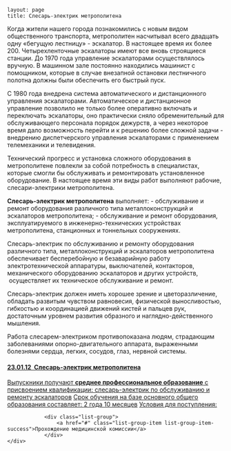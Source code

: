 ```
layout: page
title: Слесарь-электрик метрополитена
```

Когда жители нашего города познакомились с новым видом общественного транспорта, метрополитен насчитывал всего двадцать одну «бегущую лестницу» - эскалатор. В настоящее время их более 200. Четырехленточные эскалаторы имеют все вновь строящиеся станции. До 1970 года управление эскалаторами осуществлялось вручную. В машинном зале постоянно находились машинист с помощником, которые в случае внезапной остановки лестничного полотна должны были обеспечить его быстрый пуск.

С 1980 года внедрена система автоматического и дистанционного управления эскалаторами. Автоматическое и дистанционное управление позволило не только более оперативно включать и переключать эскалаторы, оно практически сняло обременительный для обслуживающего персонала порядок дежурств, а через некоторое время дало возможность перейти и к решению более сложной задачи - внедрению диспетчерского управления эскалаторами с применением телемеханики и телевидения.

Технический прогресс и установка сложного оборудования в метрополитене повлекли за собой потребность в специалистах, которые смогли бы обслуживать и ремонтировать установленное оборудование. В настоящее время эти виды работ выполняют рабочие, слесари-электрики метрополитена.

**Слесарь-электрик метрополитена** выполняет: - обслуживание и ремонт оборудования различного типа металлоконструкций и эскалаторов метрополитена; - обслуживание и ремонт оборудования, эксплуатируемого в инженерно-технических устройствах метрополитена, станционных и тоннельных сооружениях.

Слесарь-электрик по обслуживанию и ремонту оборудования различного типа, металлоконструкций и эскалаторов метрополитена обеспечивает бесперебойную и безаварийную работу электротехнической аппаратуры, выключателей, контакторов, механического оборудованию эскалаторов и других устройств,  осуществляет их техническое обслуживание и ремонт.

Слесарь-электрик должен иметь хорошее зрение и цветоразличение, обладать развитым чувством равновесия, физической выносливостью, гибкостью и координацией движений кистей и пальцев рук, достаточным уровнем развития образного и наглядно-действенного мышления.

Работа слесарем-электриком противопоказана людям, страдающим заболеваниями опорно-двигательного аппарата, выраженными болезнями сердца, легких, сосудов, глаз, нервной системы.


<div class="just-padding">
<div class="list-group list-group-root well">
  <a href="#" class="list-group-item">
    <h4 class="list-group-item-heading">
      23.01.12  Слесарь-электрик метрополитена</h4>
    <div class="list-group">
      <a href="#" class="list-group-item">Выпускники получают <strong>среднее профессиональное образование</strong> с присвоением квалификации: <span class="badge info">слесарь-электрик по обслуживанию и ремонту эскалаторов</span></a>
      <a href="#" class="list-group-item list-group-item-info">Срок обучения на базе основного общего образования составляет: <span class="badge">2 года 10 месяцев</span></a>
      <a href="#" class="list-group-item list-group-item-success">Условия для поступления:			</a>

				<div class="list-group">
					<a href="#" class="list-group-item list-group-item-success">Прохождение медицинской комиссии</a>
				</div>
    </div>
  </a>
</div>
</div>
